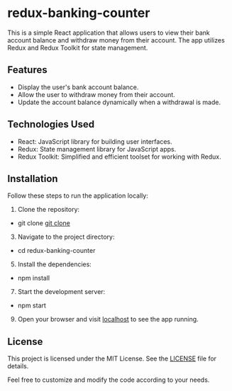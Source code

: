 # redux-banking-counter

This is a simple React application that allows users to view their bank account balance and withdraw money from their account. The app utilizes Redux and Redux Toolkit for state management.

## Features

- Display the user's bank account balance.
- Allow the user to withdraw money from their account.
- Update the account balance dynamically when a withdrawal is made.

## Technologies Used

- React: JavaScript library for building user interfaces.
- Redux: State management library for JavaScript apps.
- Redux Toolkit: Simplified and efficient toolset for working with Redux.

## Installation

Follow these steps to run the application locally:

1. Clone the repository:
- git clone [git clone](https://github.com/vaibhav209/redux-banking-counter.git)

3. Navigate to the project directory:
- cd redux-banking-counter

5. Install the dependencies:
- npm install

7. Start the development server:
- npm start

9. Open your browser and visit [localhost](http://localhost:3000) to see the app running.


## License

This project is licensed under the MIT License. See the [LICENSE](LICENSE) file for details.

Feel free to customize and modify the code according to your needs.
